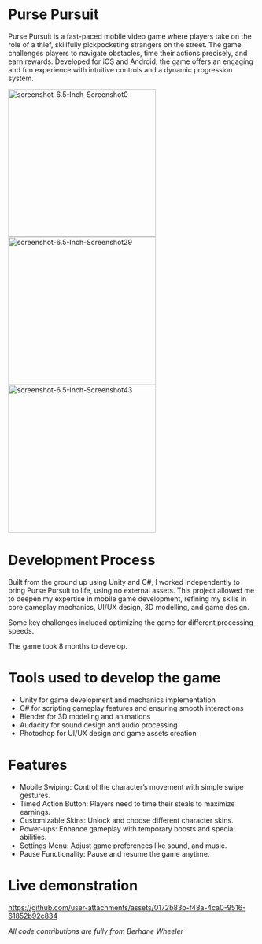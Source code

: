 # Purse Pursuit

Purse Pursuit is a fast-paced mobile video game where players take on the role of a thief, skillfully pickpocketing strangers on the street. The game challenges players to navigate obstacles, time their actions precisely, and earn rewards. Developed for iOS and Android, the game offers an engaging and fun experience with intuitive controls and a dynamic progression system.

<img src="https://github.com/user-attachments/assets/c8553db3-f6ec-4917-bb08-52fc9634b397" alt="screenshot-6.5-Inch-Screenshot0" width="300">
<img src="https://github.com/user-attachments/assets/f1c6ea52-8e67-405e-856a-7589eec69b1e" alt="screenshot-6.5-Inch-Screenshot29" width="300">
<img src="https://github.com/user-attachments/assets/a2c8e992-9c8d-44fe-9c03-f265c503a13c" alt="screenshot-6.5-Inch-Screenshot43" width="300">

# Development Process

Built from the ground up using Unity and C#, I worked independently to bring Purse Pursuit to life, using no external assets. This project allowed me to deepen my expertise in mobile game development, refining my skills in core gameplay mechanics, UI/UX design, 3D modelling, and game design.

Some key challenges included optimizing the game for different processing speeds.

The game took 8 months to develop.

# Tools used to develop the game

- Unity for game development and mechanics implementation
- C# for scripting gameplay features and ensuring smooth interactions
- Blender for 3D modeling and animations
- Audacity for sound design and audio processing
- Photoshop for UI/UX design and game assets creation
  
# Features

- Mobile Swiping: Control the character’s movement with simple swipe gestures.
- Timed Action Button: Players need to time their steals to maximize earnings.
- Customizable Skins: Unlock and choose different character skins.
- Power-ups: Enhance gameplay with temporary boosts and special abilities.
- Settings Menu: Adjust game preferences like sound, and music.
- Pause Functionality: Pause and resume the game anytime.

# Live demonstration

https://github.com/user-attachments/assets/0172b83b-f48a-4ca0-9516-61852b92c834

*All code contributions are fully from Berhane Wheeler*
